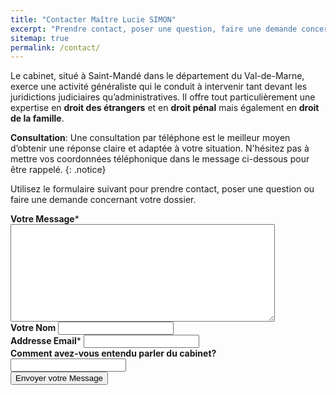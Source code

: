 ```yaml
---
title: "Contacter Maître Lucie SIMON"
excerpt: "Prendre contact, poser une question, faire une demande concernant votre dossier"
sitemap: true
permalink: /contact/
---
```


Le cabinet, situé à Saint-Mandé dans le département du Val-de-Marne, exerce une activité généraliste qui le conduit à intervenir tant devant les juridictions judiciaires qu’administratives. 
Il offre tout particulièrement une expertise en **droit des étrangers** et en **droit pénal** mais également en **droit de la famille**.

**Consultation**: Une consultation par téléphone est le meilleur moyen d’obtenir une réponse claire et adaptée à votre situation.
N'hésitez pas à mettre vos coordonnées téléphonique dans le message ci-dessous pour être rappelé.
{: .notice}

Utilisez le formulaire suivant pour prendre contact, poser une question ou faire une demande concernant votre dossier. 

<form id="form1" name="form1" accept-charset="UTF-8" autocomplete="off" enctype="multipart/form-data" method="post" novalidate action="https://formspree.io/{{site.author.email}}">
  <div class="form-group">
    <label id="title1" for="Field1"><strong>Votre Message</strong><span id="req_1" class="req">*</span></label>
    <textarea id="Field1" name="message" spellcheck="true" rows="10" cols="50" required></textarea>
  </div>
  <div class="form-group">
    <label id="title7" for="Field7"><strong>Votre Nom</strong></label>
    <input id="Field7" name="nom" type="text" maxlength="255">
  </div>
  <div class="form-group">
    <label id="title2" for="Field2"><strong>Addresse Email</strong><span id="req_2" class="req">*</span></label>
    <input id="Field2" name="email" type="email" spellcheck="false" maxlength="255" required>
  </div>
  <div class="form-group">
    <label id="title10" for="Field10"><strong>Comment avez-vous entendu parler du cabinet?</strong></label>
    <input id="Field10" name="come_from" type="text" maxlength="255">
  </div>
  <input type="hidden" name="_language" value="fr" />
  <input type="hidden" name="_next" value="/thanks/"/>
  <div class="form-group">
    <input type="hidden" name="_subject" value="Contact via Site Web"/>
    <button id="saveForm" name="saveForm" class="btn" type="submit">Envoyer votre Message</button>
  </div>
</form>
